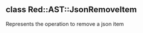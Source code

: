 class Red::AST::JsonRemoveItem
------------------------------

Represents the operation to remove a json item


